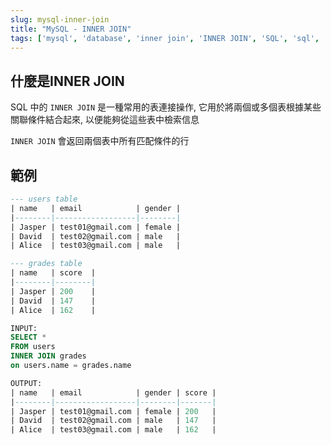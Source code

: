 ```yaml
---
slug: mysql-inner-join
title: "MySQL - INNER JOIN"
tags: ['mysql', 'database', 'inner join', 'INNER JOIN', 'SQL', 'sql', 'query']
---
```


## 什麼是INNER JOIN
SQL 中的 `INNER JOIN` 是一種常用的表連接操作, 它用於將兩個或多個表根據某些關聯條件結合起來, 以便能夠從這些表中檢索信息

`INNER JOIN` 會返回兩個表中所有匹配條件的行

## 範例
```sql
--- users table
| name   | email            | gender |
|--------|------------------|--------|
| Jasper | test01@gmail.com | female |
| David  | test02@gmail.com | male   |
| Alice  | test03@gmail.com | male   |

--- grades table
| name   | score  |
|--------|--------|
| Jasper | 200    |
| David  | 147    |
| Alice  | 162    |

INPUT:
SELECT *
FROM users
INNER JOIN grades
on users.name = grades.name

OUTPUT:
| name   | email            | gender | score |
|--------|------------------|--------|-------|
| Jasper | test01@gmail.com | female | 200   |
| David  | test02@gmail.com | male   | 147   |
| Alice  | test03@gmail.com | male   | 162   |
```